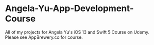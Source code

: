 # Angela-Yu-App-Development-Course
All of my projects for Angela Yu's iOS 13 and Swift 5 Course on Udemy. Please see AppBrewery.co for course.

